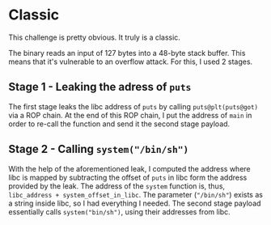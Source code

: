 # Classic
This challenge is pretty obvious.
It truly is a classic.

The binary reads an input of 127 bytes into a 48-byte stack buffer.
This means that it's vulnerable to an overflow attack.
For this, I used 2 stages.

## Stage 1 - Leaking the adress of `puts`
The first stage leaks the libc address of `puts` by calling `puts@plt(puts@got)` via a ROP chain.
At the end of this ROP chain, I put the address of `main` in order to re-call the function and send it the second stage payload.

## Stage 2 - Calling `system("/bin/sh")`
With the help of the aforementioned leak, I computed the address where libc is mapped by subtracting the offset of `puts` in libc form the address provided by the leak.
The address of the `system` function is, thus, `libc_address + system_offset_in_libc`.
The parameter (`"/bin/sh"`) exists as a string inside libc, so I had everything I needed.
The second stage payload essentially calls `system("bin/sh")`, using their addresses from libc.

